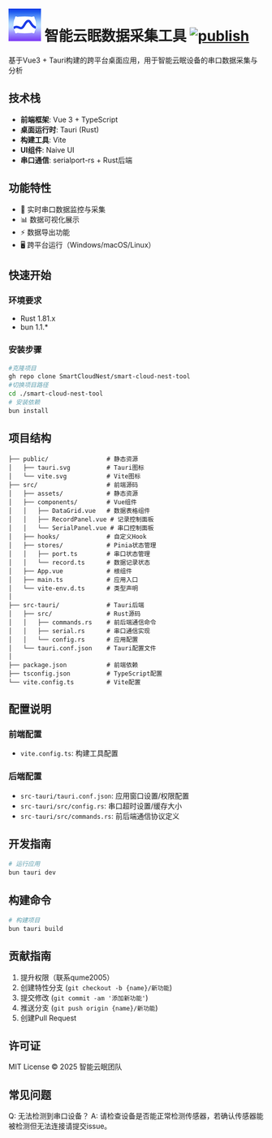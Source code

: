 # ![Icon](https://github.com/SmartCloudNest/smart-cloud-nest-tool/blob/d4313879bb27ad8d307e53bcec63db24b7c92061/src-tauri/icons/icon.png?raw=true) 智能云眠数据采集工具 [![publish](https://github.com/SmartCloudNest/smart-cloud-nest-tool/actions/workflows/publish.yml/badge.svg)](https://github.com/SmartCloudNest/smart-cloud-nest-tool/actions/workflows/publish.yml)

基于Vue3 + Tauri构建的跨平台桌面应用，用于智能云眠设备的串口数据采集与分析

## 技术栈
- **前端框架**: Vue 3 + TypeScript
- **桌面运行时**: Tauri (Rust)
- **构建工具**: Vite
- **UI组件**: Naive UI
- **串口通信**: serialport-rs + Rust后端

## 功能特性
- 📡 实时串口数据监控与采集
- 📊 数据可视化展示
- ⚡ 数据导出功能
- 🖥️ 跨平台运行（Windows/macOS/Linux）

## 快速开始

### 环境要求
- Rust 1.81.x
- bun 1.1.*

### 安装步骤
```bash
#克隆项目
gh repo clone SmartCloudNest/smart-cloud-nest-tool
#切换项目路径
cd ./smart-cloud-nest-tool
# 安装依赖
bun install
```

## 项目结构
```
├── public/                # 静态资源
│   ├── tauri.svg          # Tauri图标
│   └── vite.svg           # Vite图标
├── src/                   # 前端源码
│   ├── assets/            # 静态资源
│   ├── components/        # Vue组件
│   │   ├── DataGrid.vue   # 数据表格组件
│   │   ├── RecordPanel.vue # 记录控制面板
│   │   └── SerialPanel.vue # 串口控制面板
│   ├── hooks/             # 自定义Hook
│   ├── stores/            # Pinia状态管理
│   │   ├── port.ts        # 串口状态管理
│   │   └── record.ts      # 数据记录状态
│   ├── App.vue            # 根组件
│   ├── main.ts            # 应用入口
│   └── vite-env.d.ts      # 类型声明
│
├── src-tauri/             # Tauri后端
│   ├── src/               # Rust源码
│   │   ├── commands.rs    # 前后端通信命令
│   │   ├── serial.rs      # 串口通信实现
│   │   └── config.rs      # 应用配置
│   └── tauri.conf.json    # Tauri配置文件
│
├── package.json           # 前端依赖
├── tsconfig.json          # TypeScript配置
└── vite.config.ts         # Vite配置
```

## 配置说明
### 前端配置
- `vite.config.ts`: 构建工具配置

### 后端配置
- `src-tauri/tauri.conf.json`: 应用窗口设置/权限配置
- `src-tauri/src/config.rs`: 串口超时设置/缓存大小
- `src-tauri/src/commands.rs`: 前后端通信协议定义

## 开发指南
```bash
# 运行应用
bun tauri dev
```

## 构建命令
```bash
# 构建项目
bun tauri build
```

## 贡献指南
1. 提升权限（联系qume2005）
2. 创建特性分支 (`git checkout -b {name}/新功能`)
3. 提交修改 (`git commit -am '添加新功能'`)
4. 推送分支 (`git push origin {name}/新功能`)
5. 创建Pull Request

## 许可证
MIT License © 2025 智能云眠团队

## 常见问题
Q: 无法检测到串口设备？
A: 请检查设备是否能正常检测传感器，若确认传感器能被检测但无法连接请提交issue。
